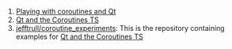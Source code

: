  1. [Playing with coroutines and Qt](https://www.qt.io/blog/2018/05/29/playing-coroutines-qt)
 2. [Qt and the Coroutines TS]
 3. [jefftrull/coroutine_experiments](https://github.com/jefftrull/coroutine_experiments): This is the repository containing examples for [Qt and the Coroutines TS]

[Qt and the Coroutines TS]: http://jefftrull.github.io/qt/c++/coroutines/2018/07/21/coroutines-and-qt.html
